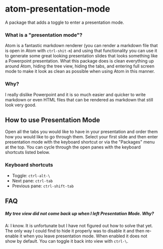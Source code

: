 # atom-presentation-mode

A package that adds a toggle to enter a presentation mode.

### What is a "presentation mode"?
Atom is a fantastic markdown renderer (you can render a markdown file that is open in Atom with `ctrl-shit-m`) and using that functionality you can use it to generate some great looking presentation slides that looks something like a Powerpoint presentation. What this package does is clean everything up around Atom, hiding the tree view, hiding the tabs, and entering full screen mode to make it look as clean as possible when using Atom in this manner.

### Why?
I really dislike Powerpoint and it is so much easier and quicker to write markdown or even HTML files that can be rendered as markdown that still look very good.

## How to use Presentation Mode

Open all the tabs you would like to have in your presentation and order them how you would like to go through them. Select your first slide and then enter presentation mode with the keyboard shortcut or via the "Packages" menu at the top. You can cycle through the open panes with the keyboard shortcuts listed below.

### Keyboard shortcuts
- Toggle: `ctrl-alt-\`
- Next pane: `ctrl-tab`
- Previous pane: `ctrl-shift-tab`

## FAQ
##### My tree view did not come back up when I left Presentation Mode. Why?
A: I know. It is unfortunate but I have not figured out how to solve that yet. The only way I could find to hide it properly was to disable it and then re-enable it when you leave presentation mode. When enabled it does not show by default. You can toggle it back into view with `ctrl-\`.
